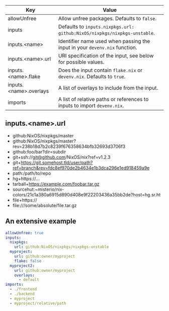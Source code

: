 
| Key                           | Value                                                                         |
| ----------------------------- | ----------------------------------------------------------------------------- |
| allowUnfree                   | Allow unfree packages. Defaults to `false`.                                   |
| inputs                        | Defaults to `inputs.nixpkgs.url: github:NixOS/nixpkgs/nixpkgs-unstable`.      |
| inputs.&lt;name&gt;           | Identifier name used when passing the input in your ``devenv.nix`` function.  |
| inputs.&lt;name&gt;.url       | URI specification of the input, see below for possible values.                |
| inputs.&lt;name&gt;.flake     | Does the input contain ``flake.nix`` or ``devenv.nix``. Defaults to ``true``. |
| inputs.&lt;name&gt;.overlays  | A list of overlays to include from the input. |
| imports                       | A list of relative paths or references to inputs to import ``devenv.nix``.    |


## inputs.&lt;name&gt;.url

- github:NixOS/nixpkgs/master
- github:NixOS/nixpkgs/master?rev=238b18d7b2c8239f676358634bfb32693d3706f3
- github:foo/bar?dir=subdir
- git+ssh://git@github.com/NixOS/nix?ref=v1.2.3
- git+https://git.somehost.tld/user/path?ref=branch&rev=fdc8ef970de2b4634e1b3dca296e1ed918459a9e
- path:/path/to/repo
- hg+https://...
- tarball+https://example.com/foobar.tar.gz
- sourcehut:~misterio/nix-colors/21c1a380a6915d890d408e9f22203436a35bb2de?host=hg.sr.ht
- file+https://
- file:///some/absolute/file.tar.gz

## An extensive example

```yaml
allowUnfree: true
inputs:
  nixpkgs:
    url: github:NixOS/nixpkgs/nixpkgs-unstable
  myproject:
    url: github:owner/myproject
    flake: false
  myproject2:
    url: github:owner/myproject
    overlays:
      - default
imports:
  - ./frontend
  - ./backend
  - myproject
  - myproject/relative/path
```
